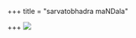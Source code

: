 +++
title = "sarvatobhadra maNDala"

+++
[![](https://i0.wp.com/bp3.blogger.com/_ZhvcTTaaD_4/Rv8DpEaSUeI/AAAAAAAAAOs/kbCA8W2uJTs/s320/sarvatobhadra.png)](http://bp3.blogger.com/_ZhvcTTaaD_4/Rv8DpEaSUeI/AAAAAAAAAOs/kbCA8W2uJTs/s1600-h/sarvatobhadra.png)
